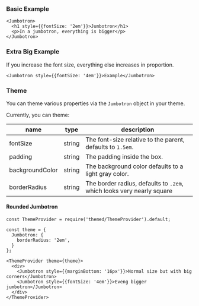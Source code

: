 ### Basic Example

```example
<Jumbotron>
  <h1 style={{fontSize: '2em'}}>Jumbotron</h1>
  <p>In a jumbotron, everything is bigger</p>
</Jumbotron>
```

### Extra Big Example

If you increase the font size, everything else increases in proportion.

```example
<Jumbotron style={{fontSize: '4em'}}>Example</Jumbotron>
```

### Theme

You can theme various properties via the `Jumbotron` object in your theme.

Currently, you can theme:

 name           | type   | description
----------------|--------|-----------
fontSize        | string | The font-size relative to the parent, defaults to `1.5em`.
padding         | string | The padding inside the box.
backgroundColor | string | The background color defaults to a light gray color.
borderRadius    | string | The border radius, defaults to `.2em`, which looks very nearly square

#### Rounded Jumbotron

```example
const ThemeProvider = require('themed/ThemeProvider').default;

const theme = {
  Jumbotron: {
    borderRadius: '2em',
  }
};

<ThemeProvider theme={theme}>
  <div>
    <Jumbotron style={{marginBottom: '16px'}}>Normal size but with big corners</Jumbotron>
    <Jumbotron style={{fontSize: '4em'}}>Eveng bigger jumbotron</Jumbotron>
  </div>
</ThemeProvider>
```